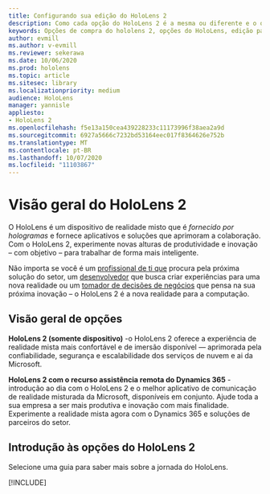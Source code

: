 ```yaml
---
title: Configurando sua edição do HoloLens 2
description: Como cada opção do HoloLens 2 é a mesma ou diferente e o que fazer depois de obter uma.
keywords: Opções de compra do hololens 2, opções do HoloLens, edição para desenvolvedores
author: evmill
ms.author: v-evmill
ms.reviewer: sekerawa
ms.date: 10/06/2020
ms.prod: hololens
ms.topic: article
ms.sitesec: library
ms.localizationpriority: medium
audience: HoloLens
manager: yannisle
appliesto:
- HoloLens 2
ms.openlocfilehash: f5e13a150cea439228233c11173996f38aea2a9d
ms.sourcegitcommit: 6927a5666c7232bd53164eec017f8364626e752b
ms.translationtype: MT
ms.contentlocale: pt-BR
ms.lasthandoff: 10/07/2020
ms.locfileid: "11103867"
---
```

# Visão geral do HoloLens 2

O HoloLens é um dispositivo de realidade misto que é *fornecido por hologramas* e fornece aplicativos e soluções que aprimoram a colaboração. Com o HoloLens 2, experimente novas alturas de produtividade e inovação – com objetivo – para trabalhar de forma mais inteligente.

Não importa se você é um [profissional de ti que](https://www.microsoft.com/hololens/apps) procura pela próxima solução do setor, um [desenvolvedor](https://www.microsoft.com/hololens/developers) que busca criar experiências para uma nova realidade ou um [tomador de decisões de negócios](https://www.microsoft.com/hololens/apps) que pensa na sua próxima inovação – o HoloLens 2 é a nova realidade para a computação. 

## Visão geral de opções

**HoloLens 2 (somente dispositivo)** -o HoloLens 2 oferece a experiência de realidade mista mais confortável e de imersão disponível — aprimorada pela confiabilidade, segurança e escalabilidade dos serviços de nuvem e ai da Microsoft.

**HoloLens 2 com o recurso assistência remota do Dynamics 365** -introdução ao dia com o HoloLens 2 e o melhor aplicativo de comunicação de realidade misturada da Microsoft, disponíveis em conjunto. Ajude toda a sua empresa a ser mais produtiva e inovação com mais finalidade. Experimente a realidade mista agora com o Dynamics 365 e soluções de parceiros do setor.

## Introdução às opções do HoloLens 2
Selecione uma guia para saber mais sobre a jornada do HoloLens. 

[!INCLUDE[](includes/options-overview.md)]

